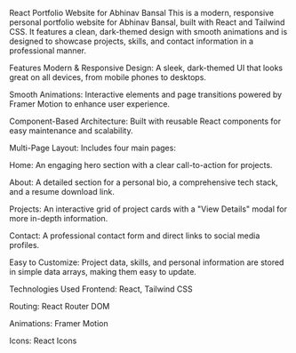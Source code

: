 React Portfolio Website for Abhinav Bansal
This is a modern, responsive personal portfolio website for Abhinav Bansal, built with React and Tailwind CSS. It features a clean, dark-themed design with smooth animations and is designed to showcase projects, skills, and contact information in a professional manner.

Features
Modern & Responsive Design: A sleek, dark-themed UI that looks great on all devices, from mobile phones to desktops.

Smooth Animations: Interactive elements and page transitions powered by Framer Motion to enhance user experience.

Component-Based Architecture: Built with reusable React components for easy maintenance and scalability.

Multi-Page Layout: Includes four main pages:

Home: An engaging hero section with a clear call-to-action for projects.

About: A detailed section for a personal bio, a comprehensive tech stack, and a resume download link.

Projects: An interactive grid of project cards with a "View Details" modal for more in-depth information.

Contact: A professional contact form and direct links to social media profiles.

Easy to Customize: Project data, skills, and personal information are stored in simple data arrays, making them easy to update.

Technologies Used
Frontend: React, Tailwind CSS

Routing: React Router DOM

Animations: Framer Motion

Icons: React Icons
